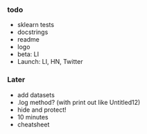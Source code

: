 ### todo

- sklearn tests
- docstrings
- readme
- logo
- beta: LI
- Launch: LI, HN, Twitter


### Later

- add datasets
- .log method? (with print out like Untitled12)
- hide and protect!
- 10 minutes
- cheatsheet